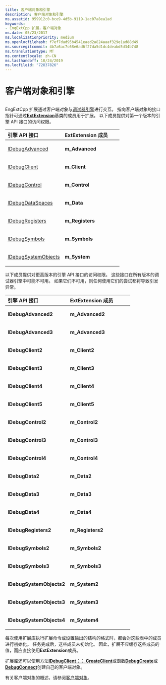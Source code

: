 ```yaml
---
title: 客户端对象和引擎
description: 客户端对象和引擎
ms.assetid: 959912c0-bce9-4d5b-9119-1ac07a8ea1ad
keywords:
- EngExtCpp 扩展，客户端对象
ms.date: 05/23/2017
ms.localizationpriority: medium
ms.openlocfilehash: f7ef7dad95b4541eaed2a824aaaf329e1ad88d49
ms.sourcegitcommit: 4b7a6ac7c68e6ad6f27da5d1dc4deabd5d34b748
ms.translationtype: MT
ms.contentlocale: zh-CN
ms.lasthandoff: 10/24/2019
ms.locfileid: "72837826"
---
```

# <a name="client-objects-and-the-engine"></a>客户端对象和引擎


## <span id="ddk_using_clients_and_the_engine_dbx"></span><span id="DDK_USING_CLIENTS_AND_THE_ENGINE_DBX"></span>


EngExtCpp 扩展通过客户端对象与[调试器引擎](introduction.md#debugger-engine)进行交互。 指向客户端对象的接口指针可通过[**ExtExtension**](https://msdn.microsoft.com/library/windows/hardware/ff543981)基类的成员用于扩展。 以下成员提供对第一个版本的引擎 API 接口的访问权限。

<table>
<colgroup>
<col width="50%" />
<col width="50%" />
</colgroup>
<thead>
<tr class="header">
<th align="left">引擎 API 接口</th>
<th align="left">ExtExtension 成员</th>
</tr>
</thead>
<tbody>
<tr class="odd">
<td align="left"><p><a href="https://docs.microsoft.com/windows-hardware/drivers/ddi/dbgeng/nn-dbgeng-idebugadvanced" data-raw-source="[IDebugAdvanced](https://docs.microsoft.com/windows-hardware/drivers/ddi/dbgeng/nn-dbgeng-idebugadvanced)">IDebugAdvanced</a></p></td>
<td align="left"><p><strong>m_Advanced</strong></p></td>
</tr>
<tr class="even">
<td align="left"><p><a href="https://docs.microsoft.com/windows-hardware/drivers/ddi/dbgeng/nn-dbgeng-idebugclient" data-raw-source="[IDebugClient](https://docs.microsoft.com/windows-hardware/drivers/ddi/dbgeng/nn-dbgeng-idebugclient)">IDebugClient</a></p></td>
<td align="left"><p><strong>m_Client</strong></p></td>
</tr>
<tr class="odd">
<td align="left"><p><a href="https://docs.microsoft.com/windows-hardware/drivers/ddi/dbgeng/nn-dbgeng-idebugcontrol" data-raw-source="[IDebugControl](https://docs.microsoft.com/windows-hardware/drivers/ddi/dbgeng/nn-dbgeng-idebugcontrol)">IDebugControl</a></p></td>
<td align="left"><p><strong>m_Control</strong></p></td>
</tr>
<tr class="even">
<td align="left"><p><a href="https://docs.microsoft.com/windows-hardware/drivers/ddi/dbgeng/nn-dbgeng-idebugdataspaces" data-raw-source="[IDebugDataSpaces](https://docs.microsoft.com/windows-hardware/drivers/ddi/dbgeng/nn-dbgeng-idebugdataspaces)">IDebugDataSpaces</a></p></td>
<td align="left"><p><strong>m_Data</strong></p></td>
</tr>
<tr class="odd">
<td align="left"><p><a href="https://docs.microsoft.com/windows-hardware/drivers/ddi/dbgeng/nn-dbgeng-idebugregisters" data-raw-source="[IDebugRegisters](https://docs.microsoft.com/windows-hardware/drivers/ddi/dbgeng/nn-dbgeng-idebugregisters)">IDebugRegisters</a></p></td>
<td align="left"><p><strong>m_Registers</strong></p></td>
</tr>
<tr class="even">
<td align="left"><p><a href="https://docs.microsoft.com/windows-hardware/drivers/ddi/dbgeng/nn-dbgeng-idebugsymbols" data-raw-source="[IDebugSymbols](https://docs.microsoft.com/windows-hardware/drivers/ddi/dbgeng/nn-dbgeng-idebugsymbols)">IDebugSymbols</a></p></td>
<td align="left"><p><strong>m_Symbols</strong></p></td>
</tr>
<tr class="odd">
<td align="left"><p><a href="https://docs.microsoft.com/windows-hardware/drivers/ddi/dbgeng/nn-dbgeng-idebugsystemobjects" data-raw-source="[IDebugSystemObjects](https://docs.microsoft.com/windows-hardware/drivers/ddi/dbgeng/nn-dbgeng-idebugsystemobjects)">IDebugSystemObjects</a></p></td>
<td align="left"><p><strong>m_System</strong></p></td>
</tr>
</tbody>
</table>

 

以下成员提供对更高版本的引擎 API 接口的访问权限。 这些接口在所有版本的调试器引擎中可能不可用。 如果它们不可用，则任何使用它们的尝试都将导致引发异常。

<table>
<colgroup>
<col width="50%" />
<col width="50%" />
</colgroup>
<thead>
<tr class="header">
<th align="left">引擎 API 接口</th>
<th align="left">ExtExtension 成员</th>
</tr>
</thead>
<tbody>
<tr class="odd">
<td align="left"><p><strong>IDebugAdvanced2</strong></p></td>
<td align="left"><p><strong>m_Advanced2</strong></p></td>
</tr>
<tr class="even">
<td align="left"><p><strong>IDebugAdvanced3</strong></p></td>
<td align="left"><p><strong>m_Advanced3</strong></p></td>
</tr>
<tr class="odd">
<td align="left"><p><strong>IDebugClient2</strong></p></td>
<td align="left"><p><strong>m_Client2</strong></p></td>
</tr>
<tr class="even">
<td align="left"><p><strong>IDebugClient3</strong></p></td>
<td align="left"><p><strong>m_Client3</strong></p></td>
</tr>
<tr class="odd">
<td align="left"><p><strong>IDebugClient4</strong></p></td>
<td align="left"><p><strong>m_Client4</strong></p></td>
</tr>
<tr class="even">
<td align="left"><p><strong>IDebugClient5</strong></p></td>
<td align="left"><p><strong>m_Client5</strong></p></td>
</tr>
<tr class="odd">
<td align="left"><p><strong>IDebugControl2</strong></p></td>
<td align="left"><p><strong>m_Control2</strong></p></td>
</tr>
<tr class="even">
<td align="left"><p><strong>IDebugControl3</strong></p></td>
<td align="left"><p><strong>m_Control3</strong></p></td>
</tr>
<tr class="odd">
<td align="left"><p><strong>IDebugControl4</strong></p></td>
<td align="left"><p><strong>m_Control4</strong></p></td>
</tr>
<tr class="even">
<td align="left"><p><strong>IDebugData2</strong></p></td>
<td align="left"><p><strong>m_Data2</strong></p></td>
</tr>
<tr class="odd">
<td align="left"><p><strong>IDebugData3</strong></p></td>
<td align="left"><p><strong>m_Data3</strong></p></td>
</tr>
<tr class="even">
<td align="left"><p><strong>IDebugData4</strong></p></td>
<td align="left"><p><strong>m_Data4</strong></p></td>
</tr>
<tr class="odd">
<td align="left"><p><strong>IDebugRegisters2</strong></p></td>
<td align="left"><p><strong>m_Registers2</strong></p></td>
</tr>
<tr class="even">
<td align="left"><p><strong>IDebugSymbols2</strong></p></td>
<td align="left"><p><strong>m_Symbols2</strong></p></td>
</tr>
<tr class="odd">
<td align="left"><p><strong>IDebugSymbols3</strong></p></td>
<td align="left"><p><strong>m_Symbols3</strong></p></td>
</tr>
<tr class="even">
<td align="left"><p><strong>IDebugSystemObjects2</strong></p></td>
<td align="left"><p><strong>m_System2</strong></p></td>
</tr>
<tr class="odd">
<td align="left"><p><strong>IDebugSystemObjects3</strong></p></td>
<td align="left"><p><strong>m_System3</strong></p></td>
</tr>
<tr class="even">
<td align="left"><p><strong>IDebugSystemObjects4</strong></p></td>
<td align="left"><p><strong>m_System4</strong></p></td>
</tr>
</tbody>
</table>

 

每次使用扩展库执行扩展命令或设置输出的结构的格式时，都会对这些表中的成员进行初始化。 任务完成后，这些成员未初始化。 因此，扩展不应缓存这些成员的值，而应直接使用**ExtExtension**成员。

扩展库还可以使用方法[**IDebugClient：： CreateClient**](https://docs.microsoft.com/windows-hardware/drivers/ddi/dbgeng/nf-dbgeng-idebugclient5-createclient)或函数[**DebugCreate**](https://docs.microsoft.com/windows-hardware/drivers/ddi/dbgeng/nf-dbgeng-debugcreate)或[**DebugConnect**](https://docs.microsoft.com/windows-hardware/drivers/ddi/dbgeng/nf-dbgeng-debugconnect)创建自己的客户端对象。

有关客户端对象的概述，请参阅[客户端对象](client-objects.md)。

 

 





